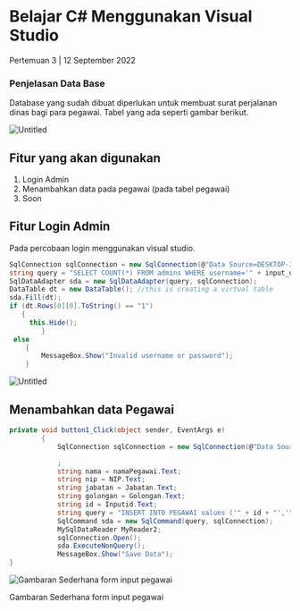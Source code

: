 # Belajar C# Menggunakan Visual Studio

Pertemuan 3 | 12 September 2022

### Penjelasan Data Base

Database yang sudah dibuat diperlukan untuk membuat surat perjalanan dinas bagi para pegawai. Tabel yang ada seperti gambar berikut. 

![Untitled](Tugas%202%2055f2131e99aa47a89cb9698574a9d2b1/Untitled.png)

## Fitur yang akan digunakan

1. Login Admin
2. Menambahkan data pada pegawai (pada tabel pegawai)
3. Soon

## Fitur Login Admin

Pada percobaan login menggunakan visual studio.

```csharp
SqlConnection sqlConnection = new SqlConnection(@"Data Source=DESKTOP-3EQ7S2P;Initial Catalog=SuratPerjalananDinass;Integrated Security=True");
string query = "SELECT COUNT(*) FROM admins WHERE username='" + input_username.Text + "' AND password='" + input_password.Text + "'";
SqlDataAdapter sda = new SqlDataAdapter(query, sqlConnection);
DataTable dt = new DataTable(); //this is creating a virtual table  
sda.Fill(dt);
if (dt.Rows[0][0].ToString() == "1")
   { 
     this.Hide();
		}
 else
    {
		MessageBox.Show("Invalid username or password");
    }
```

![Untitled](Tugas%202%2055f2131e99aa47a89cb9698574a9d2b1/Untitled%201.png)

## Menambahkan data Pegawai

```csharp
private void button1_Click(object sender, EventArgs e)
        {
            SqlConnection sqlConnection = new SqlConnection(@"Data Source=DESKTOP-3EQ7S2P;Initial Catalog=SuratPerjalananDinass;Integrated Security=True");

            ;
            string nama = namaPegawai.Text;
            string nip = NIP.Text;
            string jabatan = Jabatan.Text;
            string golongan = Golongan.Text;
            string id = Inputid.Text;
            string query = "INSERT INTO PEGAWAI values ('" + id + "','" + nama + "','" + nip + "','"  + jabatan + "','" + golongan + "')";
            SqlCommand sda = new SqlCommand(query, sqlConnection);
            MySqlDataReader MyReader2;
            sqlConnection.Open();
            sda.ExecuteNonQuery();
            MessageBox.Show("Save Data");
}
```

![Gambaran Sederhana form input pegawai](Tugas%202%2055f2131e99aa47a89cb9698574a9d2b1/Untitled%202.png)

Gambaran Sederhana form input pegawai

